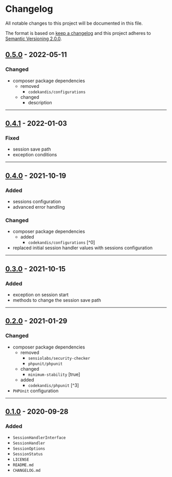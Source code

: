 # Changelog

All notable changes to this project will be documented in this file.

The format is based on [keep a changelog][xtlink-keep-a-changelog]
and this project adheres to [Semantic Versioning 2.0.0][xtlink-semantic-versioning].

## [0.5.0] - 2022-05-11

### Changed

* composer package dependencies
  * removed
    * `codekandis/configurations`
  * changed
    * description

[0.5.0]: https://github.com/codekandis/sessions/compare/0.4.1..0.5.0

---
## [0.4.1] - 2022-01-03

### Fixed

* session save path
* exception conditions

[0.4.1]: https://github.com/codekandis/sessions/compare/0.4.0..0.4.1

---
## [0.4.0] - 2021-10-19

### Added

* sessions configuration
* advanced error handling

### Changed

* composer package dependencies
    * added
        * `codekandis/configurations` [^0]
* replaced initial session handler values with sessions configuration

[0.4.0]: https://github.com/codekandis/sessions/compare/0.3.0..0.4.0

---
## [0.3.0] - 2021-10-15

### Added

* exception on session start
* methods to change the session save path

[0.3.0]: https://github.com/codekandis/sessions/compare/0.2.0..0.3.0

---
## [0.2.0] - 2021-01-29

### Changed

* composer package dependencies
    * removed
        * `sensiolabs/security-checker`
        * `phpunit/phpunit`
    * changed
        * `minimum-stability` [true]
    * added
        * `codekandis/phpunit` [^3]
* `PHPUnit` configuration

[0.2.0]: https://github.com/codekandis/sessions/compare/0.1.0..0.2.0

---
## [0.1.0] - 2020-09-28

### Added

* `SessionHandlerInterface`
* `SessionHandler`
* `SessionOptions`
* `SessionStatus`
* `LICENSE`
* `README.md`
* `CHANGELOG.md`

[0.1.0]: https://github.com/codekandis/sessions/tree/0.1.0



[xtlink-keep-a-changelog]: http://keepachangelog.com/en/1.0.0/
[xtlink-semantic-versioning]: http://semver.org/spec/v2.0.0.html
